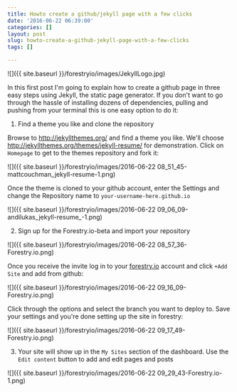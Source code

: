 ```yaml
---
title: Howto create a github/jekyll page with a few clicks
date: '2016-06-22 06:39:00'
categories: []
layout: post
slug: howto-create-a-github-jekyll-page-with-a-few-clicks
tags: []

---
```

![]({{ site.baseurl }}/forestryio/images/JekyllLogo.jpg)

In this first post I'm going to explain how to create a github page in three easy steps using Jekyll, the static page generator. If you don't want to go through the hassle of installing dozens of dependencies, pulling and pushing from your terminal this is one easy option to do it:

1.  Find a theme you like and clone the repository

Browse to http://jekyllthemes.org/ and find a theme you like. We'll choose http://jekyllthemes.org/themes/jekyll-resume/ for demonstration. Click on `Homepage` to get to the themes repository and fork it:

![]({{ site.baseurl }}/forestryio/images/2016-06-22 08_51_45-mattcouchman_jekyll-resume-1.png)

Once the theme is cloned to your github account, enter the Settings and change the Repository name to `your-username-here.github.io`

![]({{ site.baseurl }}/forestryio/images/2016-06-22 09_06_09-andilukas_jekyll-resume_-1.png)

2.  Sign up for the Forestry.io-beta and import your repository

![]({{ site.baseurl }}/forestryio/images/2016-06-22 08_57_36-Forestry.io.png)

Once you receive the invite log in to your [forestry.io](https://forestry.io/) account and click `+Add Site` and add from github:

![]({{ site.baseurl }}/forestryio/images/2016-06-22 09_16_09-Forestry.io.png)

Click through the options and select the branch you want to deploy to. Save your settings and you're done setting up the site in forestry:

![]({{ site.baseurl }}/forestryio/images/2016-06-22 09_17_49-Forestry.io.png)

3.  Your site will show up in the `My Sites` section of the dashboard. Use the `Edit content` button to add and edit pages and posts

![]({{ site.baseurl }}/forestryio/images/2016-06-22 09_29_43-Forestry.io-1.png)